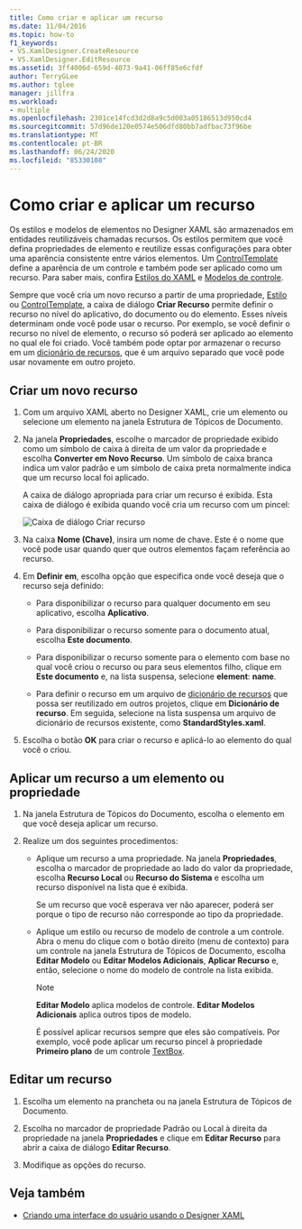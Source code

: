 ```yaml
---
title: Como criar e aplicar um recurso
ms.date: 11/04/2016
ms.topic: how-to
f1_keywords:
- VS.XamlDesigner.CreateResource
- VS.XamlDesigner.EditResource
ms.assetid: 3ff4006d-659d-4073-9a41-06ff85e6cfdf
author: TerryGLee
ms.author: tglee
manager: jillfra
ms.workload:
- multiple
ms.openlocfilehash: 2301ce14fcd3d2d8a9c5d003a05186513d950cd4
ms.sourcegitcommit: 57d96de120e0574e506dfd80bb7adfbac73f96be
ms.translationtype: MT
ms.contentlocale: pt-BR
ms.lasthandoff: 06/24/2020
ms.locfileid: "85330108"
---
```

# <a name="how-to-create-and-apply-a-resource"></a>Como criar e aplicar um recurso

Os estilos e modelos de elementos no Designer XAML são armazenados em entidades reutilizáveis chamadas recursos. Os estilos permitem que você defina propriedades de elemento e reutilize essas configurações para obter uma aparência consistente entre vários elementos. Um [ControlTemplate](xref:Windows.UI.Xaml.Controls.ControlTemplate) define a aparência de um controle e também pode ser aplicado como um recurso. Para saber mais, confira [Estilos do XAML](/windows/uwp/design/controls-and-patterns/xaml-styles) e [Modelos de controle](/windows/uwp/design/controls-and-patterns/control-templates).

Sempre que você cria um novo recurso a partir de uma propriedade, [Estilo](xref:Windows.UI.Xaml.Style) ou [ControlTemplate](xref:Windows.UI.Xaml.Controls.ControlTemplate), a caixa de diálogo **Criar Recurso** permite definir o recurso no nível do aplicativo, do documento ou do elemento. Esses níveis determinam onde você pode usar o recurso. Por exemplo, se você definir o recurso no nível de elemento, o recurso só poderá ser aplicado ao elemento no qual ele foi criado. Você também pode optar por armazenar o recurso em um [dicionário de recursos](/windows/uwp/design/controls-and-patterns/resourcedictionary-and-xaml-resource-references), que é um arquivo separado que você pode usar novamente em outro projeto.

## <a name="create-a-new-resource"></a>Criar um novo recurso

1. Com um arquivo XAML aberto no Designer XAML, crie um elemento ou selecione um elemento na janela Estrutura de Tópicos de Documento.

2. Na janela **Propriedades**, escolhe o marcador de propriedade exibido como um símbolo de caixa à direita de um valor da propriedade e escolha **Converter em Novo Recurso**. Um símbolo de caixa branca indica um valor padrão e um símbolo de caixa preta normalmente indica que um recurso local foi aplicado.

     A caixa de diálogo apropriada para criar um recurso é exibida. Esta caixa de diálogo é exibida quando você cria um recurso com um pincel:

     ![Caixa de diálogo Criar recurso](../designers/media/xaml_create_resource.png)

3. Na caixa **Nome (Chave)**, insira um nome de chave. Este é o nome que você pode usar quando quer que outros elementos façam referência ao recurso.

4. Em **Definir em**, escolha opção que especifica onde você deseja que o recurso seja definido:

    - Para disponibilizar o recurso para qualquer documento em seu aplicativo, escolha **Aplicativo**.

    - Para disponibilizar o recurso somente para o documento atual, escolha **Este documento**.

    - Para disponibilizar o recurso somente para o elemento com base no qual você criou o recurso ou para seus elementos filho, clique em **Este documento** e, na lista suspensa, selecione **element**: **name**.

    - Para definir o recurso em um arquivo de [dicionário de recursos](/windows/uwp/design/controls-and-patterns/resourcedictionary-and-xaml-resource-references) que possa ser reutilizado em outros projetos, clique em **Dicionário de recurso**. Em seguida, selecione na lista suspensa um arquivo de dicionário de recursos existente, como **StandardStyles.xaml**.

5. Escolha o botão **OK** para criar o recurso e aplicá-lo ao elemento do qual você o criou.

## <a name="apply-a-resource-to-an-element-or-property"></a>Aplicar um recurso a um elemento ou propriedade

1. Na janela Estrutura de Tópicos do Documento, escolha o elemento em que você deseja aplicar um recurso.

2. Realize um dos seguintes procedimentos:

   - Aplique um recurso a uma propriedade. Na janela **Propriedades**, escolha o marcador de propriedade ao lado do valor da propriedade, escolha **Recurso Local** ou **Recurso do Sistema** e escolha um recurso disponível na lista que é exibida.

      Se um recurso que você esperava ver não aparecer, poderá ser porque o tipo de recurso não corresponde ao tipo da propriedade.

   - Aplique um estilo ou recurso de modelo de controle a um controle. Abra o menu do clique com o botão direito (menu de contexto) para um controle na janela Estrutura de Tópicos de Documento, escolha **Editar Modelo** ou **Editar Modelos Adicionais**, **Aplicar Recurso** e, então, selecione o nome do modelo de controle na lista exibida.

     > [!NOTE]
     > **Editar Modelo** aplica modelos de controle. **Editar Modelos Adicionais** aplica outros tipos de modelo.

     É possível aplicar recursos sempre que eles são compatíveis. Por exemplo, você pode aplicar um recurso pincel à propriedade **Primeiro plano** de um controle [TextBox](xref:Windows.UI.Xaml.Controls.TextBox).

## <a name="edit-a-resource"></a>Editar um recurso

1. Escolha um elemento na prancheta ou na janela Estrutura de Tópicos de Documento.

2. Escolha no marcador de propriedade Padrão ou Local à direita da propriedade na janela **Propriedades** e clique em **Editar Recurso** para abrir a caixa de diálogo **Editar Recurso**.

3. Modifique as opções do recurso.

## <a name="see-also"></a>Veja também

- [Criando uma interface do usuário usando o Designer XAML](../xaml-tools/creating-a-ui-by-using-xaml-designer-in-visual-studio.md)
